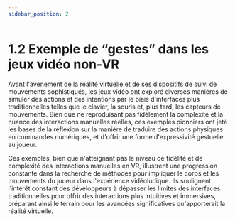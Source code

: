 ```yaml
---
sidebar_position: 2
---
```


# 1.2 Exemple de “gestes” dans les jeux vidéo non-VR


Avant l'avènement de la réalité virtuelle et de ses dispositifs de suivi de mouvements sophistiqués, les jeux vidéo ont exploré diverses manières de simuler des actions et des intentions par le biais d'interfaces plus traditionnelles telles que le clavier, la souris et, plus tard, les capteurs de mouvements. Bien que ne reproduisant pas fidèlement la complexité et la nuance des interactions manuelles réelles, ces exemples pionniers ont jeté les bases de la réflexion sur la manière de traduire des actions physiques en commandes numériques, et d'offrir une forme d'expressivité gestuelle au joueur.


Ces exemples, bien que n'atteignant pas le niveau de fidélité et de complexité des interactions manuelles en VR, illustrent une progression constante dans la recherche de méthodes pour impliquer le corps et les mouvements du joueur dans l'expérience vidéoludique. Ils soulignent l'intérêt constant des développeurs à dépasser les limites des interfaces traditionnelles pour offrir des interactions plus intuitives et immersives, préparant ainsi le terrain pour les avancées significatives qu'apporterait la réalité virtuelle.